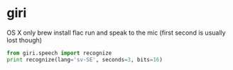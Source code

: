 giri
====

OS X only
brew install flac
run and speak to the mic (first second is usually lost though)

```py
from giri.speech import recognize
print recognize(lang='sv-SE', seconds=3, bits=16)
```
